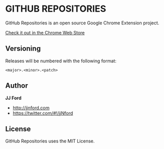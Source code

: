 GITHUB REPOSITORIES
===================
GitHub Repositories is an open source Google Chrome Extension project.

<a href="https://chrome.google.com/webstore/detail/jgekomkdphbcbfpnfjgcmjnnhfikinmn">Check it out in the Chrome Web Store</a>


Versioning
----------
Releases will be numbered with the following format:

`<major>.<minor>.<patch>`


Author
------
**JJ Ford**

+ http://jjnford.com
+ https://twitter.com/#!/jjNford


License
-------
GitHub Repositories uses the MIT License.